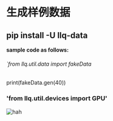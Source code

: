 # 生成样例数据
## **pip install -U llq-data**
**sample code as follows:**
###### `from llq.util.data import fakeData
print(fakeData.gen(40))

### 'from llq.util.devices import GPU'

![hah](https://pic.pimg.tw/beigeetemple/1509175446-2818694733_n.jpg)